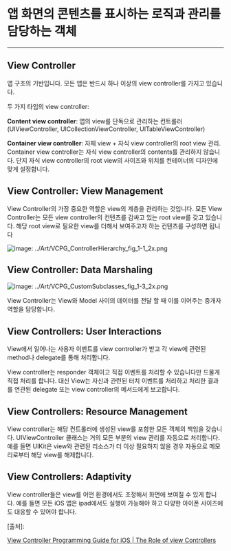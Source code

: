 # 앱 화면의 콘텐츠를 표시하는 로직과 관리를 담당하는 객체

---

## View Controller

앱 구조의 기반입니다. 모든 앱은 반드시 하나 이상의 view controller를 가지고 있습니다.



두 가지 타입의 view controller:

**Content view controller**: 앱의 view를 단독으로 관리하는 컨트롤러 (UIViewController, UICollectionViewController, UITableViewController)



**Container view controller**: 자체 view + 자식 view controller의 root view 관리. Container view controller는 자식 view controller의 contents를 관리하지 않습니다. 단지 자식 view controller의 root view의 사이즈와 위치를 컨테이너의 디자인에 맞게 설정합니다.

## View Controller: View Management

View Controller의 가장 중요한 역할은 view의 계층을 관리하는 것입니다. 모든 View Controller는 모든 view controller의 컨텐츠를 감싸고 있는 root view를 갖고 있습니다. 해당 root view로 필요한 view를 더해서 보여주고자 하는 컨텐츠를 구성하면 됩니다

![image: ../Art/VCPG_ControllerHierarchy_fig_1-1_2x.png](https://developer.apple.com/library/archive/featuredarticles/ViewControllerPGforiPhoneOS/Art/VCPG_ControllerHierarchy_fig_1-1_2x.png)





## View Controller: Data Marshaling

![image: ../Art/VCPG_CustomSubclasses_fig_1-3_2x.png](https://developer.apple.com/library/archive/featuredarticles/ViewControllerPGforiPhoneOS/Art/VCPG_CustomSubclasses_fig_1-3_2x.png)

View Controller는 View와 Model 사이의 데이터를 전달 할 때 이를 이어주는 중개자 역할을 담당합니다. 



## View Controllers: User Interactions

View에서 일어나는 사용자 이벤트를 view controller가 받고 각 view에 관련된 method나 delegate를 통해 처리합니다.

View controller는 responder 객체이고 직접 이벤트를 처리할 수 있습니다만 드물게 직접 처리를 합니다. 대신 View는 자신과 관련된 터치 이벤트를 처리하고 처리한 결과를 연관된 delegate 또는 view controller의 메서드에게 보고합니다.



## View Controllers: Resource Management

View controller는 해당 컨트롤러에 생성된 view를 포함한 모든 객체의 책임을 갖습니다. UIViewController 클래스는 거의 모든 부분의 view 관리를 자동으로 처리합니다. 예를 들면 UIKit은 view와 관련된 리소스가 더 이상 필요하지 않을 경우 자동으로 메모리로부터 해당 view를 해제합니다.



## View Controllers: Adaptivity

View controller들은 view를 어떤 환경에서도 조정해서 화면에 보여질 수 있게 합니다. 예를 들면 모든 iOS 앱은 ipad에서도 실행이 가능해야 하고 다양한 아이폰 사이즈에도 대응할 수 있어야 합니다. 



[출처]:

[View Controller Programming Guide for iOS | The Role of view Controllers](https://developer.apple.com/library/archive/featuredarticles/ViewControllerPGforiPhoneOS/index.html#//apple_ref/doc/uid/TP40007457)